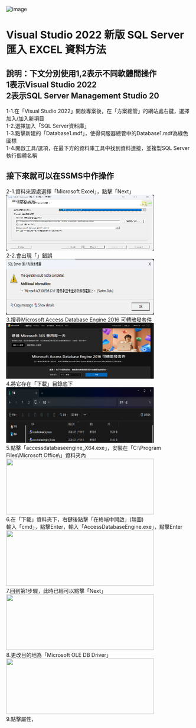 ![image](https://github.com/Youchenjiang/-SQL-Server-.xlsx-/assets/89691664/66cfb3ae-bd9d-4abb-8369-a9e5d1f0a19b)
# Visual Studio 2022 新版 SQL Server 匯入 EXCEL 資料方法  
說明：下文分別使用1,2表示不同軟體間操作  
1表示Visual Studio 2022  
2表示SQL Server Management Studio 20   
---
1-1.在「Visual Studio 2022」開啟專案後，在「方案總管」的網站處右鍵，選擇加入/加入新項目  
1-2.選擇加入「SQL Server資料庫」  
1-3.點擊新建的「Database1.mdf」，使得伺服器總管中的Database1.mdf為綠色圖標  
1-4.開啟工具/選項，在最下方的資料庫工具中找到資料連接，並複製SQL Server執行個體名稱  

接下來就可以在SSMS中作操作  
-
2-1.資料來源處選擇「Microsoft Excel」，點擊「Next」  
<img width="400" height="150" src="/Image/1.png"/>  
2-2.會出現「」錯誤  
<img width="400" height="150" src="/Image/2.png"/>    
3.搜尋[Microsoft Access Database Engine 2016 可轉散發套件](https://www.microsoft.com/zh-tw/download/details.aspx?id=54920)  
<img width="400" height="150" src="/Image/3.png"/>  
4.將它存在「下載」目錄底下  
<img width="400" height="150" src="/Image/4.png"/>  
5.點擊「accessdatabaseengine_X64.exe」，安裝在「C:\Program Files\Microsoft Office\」資料夾內  
<img width="400" height="150" src="/Image/5.png"/>  
6.在「下載」資料夾下，右鍵後點擊「在終端中開啟」(無圖)  
輸入「cmd」，點擊Enter，輸入「AccessDatabaseEngine.exe」，點擊Enter  
<img width="400" height="150" src="/Image/6.png"/>  
7.回到第1步驟，此時已經可以點擊「Next」  
<img width="400" height="150" src="/Image/7.png"/>  
8.更改目的地為「Microsoft OLE DB Driver」  
<img width="400" height="150" src="/Image/7.png"/>  
9.點擊屬性，
